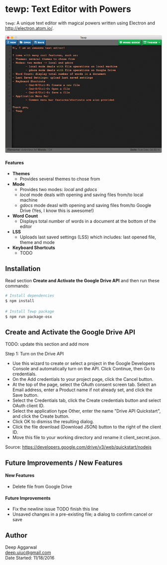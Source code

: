 # tewp: Text Editor with Powers

`tewp`: A unique text editor with magical powers written using Electron and <http://electron.atom.io/>.

![screenshot](resources/images//appImage.png)

#### Features
- **Themes**
    - Provides several themes to chose from
- **Mode**
    - Provides two modes: *local* and *gdocs*
    - *local* mode deals with opening and saving files from/to local machine
    - *gdocs* mode deasl with opening and saving files from/to Google Drive (Yes, I know this is awesome!)
- **Word Count**
    - Displays total number of words in a document at the bottom of the editor
- **LSS**
    - Uploads last saved settings (LSS) which includes: last opened file, theme and mode
- **Keyboard Shortcuts**
    - TODO

Installation
------------
Read section **Create and Activate the Google Drive API** and then run these commands:

```sh
# Install dependencies
$ npm install

# Install Tewp package
$ npm run package-osx
```

Create and Activate the Google Drive API
----------------------------------------
TODO: update this section and add more

Step 1: Turn on the Drive API

- Use this wizard to create or select a project in the Google Developers Console and automatically turn on the API. Click Continue, then Go to credentials.
- On the Add credentials to your project page, click the Cancel button.
- At the top of the page, select the OAuth consent screen tab. Select an Email address, enter a Product name if not already set, and click the Save button.
- Select the Credentials tab, click the Create credentials button and select OAuth client ID.
- Select the application type Other, enter the name "Drive API Quickstart", and click the Create button.
- Click OK to dismiss the resulting dialog.
- Click the file download (Download JSON) button to the right of the client ID.
- Move this file to your working directory and rename it client_secret.json.

Source: https://developers.google.com/drive/v3/web/quickstart/nodejs

Future Improvements / New Features
----------------------------------
#### New Features
- Delete file from Google Drive

#### Future Improvements
- Fix the newline issue TODO finish this line
- Unsaved changes in a pre-existing file; a dialog to confirm cancel or save

Author
------
Deep Aggarwal  
deep.uiuc@gmail.com  
Date Started: 11/18/2016  
